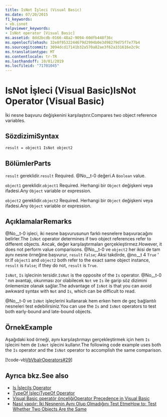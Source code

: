```yaml
---
title: IsNot İşleci (Visual Basic)
ms.date: 07/20/2015
f1_keywords:
- vb.isnot
helpviewer_keywords:
- IsNot operator [Visual Basic]
ms.assetid: 8dd2bcdb-0166-48a2-9094-60dfb448f36c
ms.openlocfilehash: 32e8f9532244679d2994b0e3d98279d75f7e77b4
ms.sourcegitcommit: 3094dcd17141b32a570a82ae3f62a331616e2c9c
ms.translationtype: MT
ms.contentlocale: tr-TR
ms.lasthandoff: 10/01/2019
ms.locfileid: "71701045"
---
```

# <a name="isnot-operator-visual-basic"></a><span data-ttu-id="82278-102">IsNot İşleci (Visual Basic)</span><span class="sxs-lookup"><span data-stu-id="82278-102">IsNot Operator (Visual Basic)</span></span>

<span data-ttu-id="82278-103">İki nesne başvuru değişkenini karşılaştırır.</span><span class="sxs-lookup"><span data-stu-id="82278-103">Compares two object reference variables.</span></span>

## <a name="syntax"></a><span data-ttu-id="82278-104">Sözdizimi</span><span class="sxs-lookup"><span data-stu-id="82278-104">Syntax</span></span>

```vb
result = object1 IsNot object2
```

## <a name="parts"></a><span data-ttu-id="82278-105">Bölümler</span><span class="sxs-lookup"><span data-stu-id="82278-105">Parts</span></span>
 <span data-ttu-id="82278-106">`result` gereklidir.</span><span class="sxs-lookup"><span data-stu-id="82278-106">`result` Required.</span></span> <span data-ttu-id="82278-107">@No__t-0 değeri.</span><span class="sxs-lookup"><span data-stu-id="82278-107">A `Boolean` value.</span></span>

 <span data-ttu-id="82278-108">`object1` gereklidir.</span><span class="sxs-lookup"><span data-stu-id="82278-108">`object1` Required.</span></span> <span data-ttu-id="82278-109">Herhangi bir `Object` değişkeni veya ifadesi.</span><span class="sxs-lookup"><span data-stu-id="82278-109">Any `Object` variable or expression.</span></span>

 <span data-ttu-id="82278-110">`object2` gereklidir.</span><span class="sxs-lookup"><span data-stu-id="82278-110">`object2` Required.</span></span> <span data-ttu-id="82278-111">Herhangi bir `Object` değişkeni veya ifadesi.</span><span class="sxs-lookup"><span data-stu-id="82278-111">Any `Object` variable or expression.</span></span>

## <a name="remarks"></a><span data-ttu-id="82278-112">Açıklamalar</span><span class="sxs-lookup"><span data-stu-id="82278-112">Remarks</span></span>
 <span data-ttu-id="82278-113">@No__t-0 işleci, iki nesne başvurusunun farklı nesnelere başvuracağını belirler.</span><span class="sxs-lookup"><span data-stu-id="82278-113">The `IsNot` operator determines if two object references refer to different objects.</span></span> <span data-ttu-id="82278-114">Ancak, değer karşılaştırmaları gerçekleştirmez.</span><span class="sxs-lookup"><span data-stu-id="82278-114">However, it does not perform value comparisons.</span></span> <span data-ttu-id="82278-115">@No__t-0 ve `object2` her ikisi de tam aynı nesne örneğine başvurur, `result` `False`; Aksi takdirde, @no__t 4 `True` ' tir.</span><span class="sxs-lookup"><span data-stu-id="82278-115">If `object1` and `object2` both refer to the exact same object instance, `result` is `False`; if they do not, `result` is `True`.</span></span>

 <span data-ttu-id="82278-116">`IsNot`, `Is` işlecinin tersidir.</span><span class="sxs-lookup"><span data-stu-id="82278-116">`IsNot` is the opposite of the `Is` operator.</span></span> <span data-ttu-id="82278-117">@No__t-0 ' nın avantajı, okunması zor olabilecek `Not` ve `Is` ile garip söz dizimini önlemenize olanak sağlar.</span><span class="sxs-lookup"><span data-stu-id="82278-117">The advantage of `IsNot` is that you can avoid awkward syntax with `Not` and `Is`, which can be difficult to read.</span></span>

 <span data-ttu-id="82278-118">@No__t-0 ve `IsNot` işleçlerini kullanarak hem erken hem de geç bağlantılı nesneleri test edebilirsiniz.</span><span class="sxs-lookup"><span data-stu-id="82278-118">You can use the `Is` and `IsNot` operators to test both early-bound and late-bound objects.</span></span>

## <a name="example"></a><span data-ttu-id="82278-119">Örnek</span><span class="sxs-lookup"><span data-stu-id="82278-119">Example</span></span>
 <span data-ttu-id="82278-120">Aşağıdaki kod örneği, aynı karşılaştırmayı gerçekleştirmek için hem `Is` işlecini hem de `IsNot` işlecini kullanır.</span><span class="sxs-lookup"><span data-stu-id="82278-120">The following code example uses both the `Is` operator and the `IsNot` operator to accomplish the same comparison.</span></span>

 [!code-vb[VbVbalrOperators#29](~/samples/snippets/visualbasic/VS_Snippets_VBCSharp/VbVbalrOperators/VB/Class1.vb#29)]

## <a name="see-also"></a><span data-ttu-id="82278-121">Ayrıca bkz.</span><span class="sxs-lookup"><span data-stu-id="82278-121">See also</span></span>

- [<span data-ttu-id="82278-122">Is İşleci</span><span class="sxs-lookup"><span data-stu-id="82278-122">Is Operator</span></span>](is-operator.md)
- [<span data-ttu-id="82278-123">TypeOf İşleci</span><span class="sxs-lookup"><span data-stu-id="82278-123">TypeOf Operator</span></span>](typeof-operator.md)
- [<span data-ttu-id="82278-124">Visual Basic operatör önceliği</span><span class="sxs-lookup"><span data-stu-id="82278-124">Operator Precedence in Visual Basic</span></span>](operator-precedence.md)
- [<span data-ttu-id="82278-125">Nasıl yapılır: İki Nesnenin Aynı Olup Olmadığını Test Etme</span><span class="sxs-lookup"><span data-stu-id="82278-125">How to: Test Whether Two Objects Are the Same</span></span>](../../programming-guide/language-features/operators-and-expressions/how-to-test-whether-two-objects-are-the-same.md)
